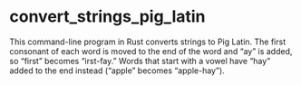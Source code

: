 # convert_strings_pig_latin
This command-line program in Rust converts strings to Pig Latin. The first consonant of each word is moved to the end of the
    word and “ay” is added, so “first” becomes “irst-fay.” Words that start with a vowel have “hay”
    added to the end instead (“apple” becomes “apple-hay”).
